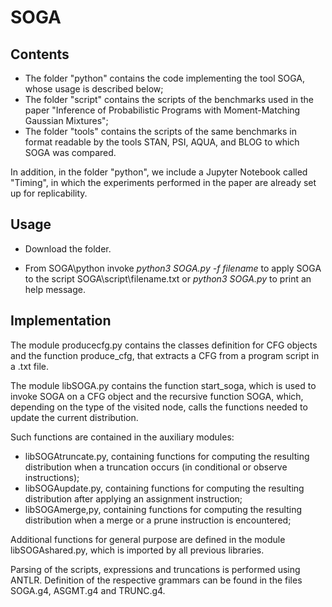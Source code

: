 # SOGA

## Contents

- The folder "python" contains the code implementing the tool SOGA, whose usage is described below;
- The folder "script" contains the scripts of the benchmarks used in the paper "Inference of Probabilistic Programs with Moment-Matching Gaussian Mixtures";
- The folder "tools" contains the scripts of the same benchmarks in format readable by the tools STAN, PSI, AQUA, and BLOG to which SOGA was compared.

In addition, in the folder "python", we include a Jupyter Notebook called "Timing", in which the experiments performed in the paper are already set up for replicability.

## Usage

- Download the folder.

- From SOGA\python invoke *python3 SOGA.py -f filename* to apply SOGA to the script SOGA\script\filename.txt or *python3 SOGA.py* to print an help message.


## Implementation

The module producecfg.py contains the classes definition for CFG objects and the function produce_cfg, that extracts a CFG from a program script in a .txt file. 

The module libSOGA.py contains the function start_soga, which is used to invoke SOGA on a CFG object and the recursive function SOGA, which, depending on the type of the visited node, calls the functions needed to update the current distribution. 

Such functions are contained in the auxiliary modules:
- libSOGAtruncate.py, containing functions for computing the resulting distribution when a truncation occurs (in conditional or observe instructions);
- libSOGAupdate.py, containing functions for computing the resulting distribution after applying an assignment instruction;
- libSOGAmerge,py, containing functions for computing the resulting distribution when a merge or a prune instruction is encountered;

Additional functions for general purpose are defined in the module libSOGAshared.py, which is imported by all previous libraries.

Parsing of the scripts, expressions and truncations is performed using ANTLR. Definition of the respective grammars can be found in the files SOGA.g4, ASGMT.g4 and TRUNC.g4.